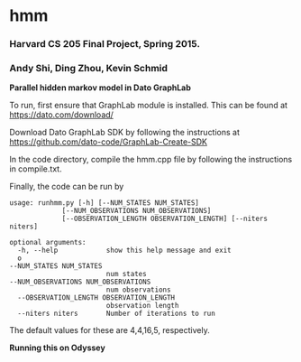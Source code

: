 # hmm
### Harvard CS 205 Final Project, Spring 2015. 
### Andy Shi, Ding Zhou, Kevin Schmid

**Parallel hidden markov model in Dato GraphLab**

To run, first ensure that GraphLab module is installed. This can be found at https://dato.com/download/

Download Dato GraphLab SDK by following the instructions at https://github.com/dato-code/GraphLab-Create-SDK

In the code directory, compile the hmm.cpp file by following the instructions in compile.txt.

Finally, the code can be run by 

	usage: runhmm.py [-h] [--NUM_STATES NUM_STATES]
                 [--NUM_OBSERVATIONS NUM_OBSERVATIONS]
                 [--OBSERVATION_LENGTH OBSERVATION_LENGTH] [--niters niters]

	optional arguments:
	  -h, --help            show this help message and exit
  	  o
	--NUM_STATES NUM_STATES
    	                    num states
  	--NUM_OBSERVATIONS NUM_OBSERVATIONS
        	                num observations
	  --OBSERVATION_LENGTH OBSERVATION_LENGTH
        	                observation length
	  --niters niters       Number of iterations to run
  
The default values for these are 4,4,16,5, respectively. 

**Running this on Odyssey**





